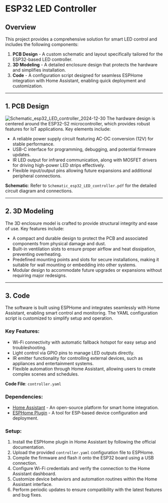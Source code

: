# ESP32 LED Controller

## Overview

This project provides a comprehensive solution for smart LED control and includes the following components:

1. **PCB Design** - A custom schematic and layout specifically tailored for the ESP32-based LED controller.
2. **3D Modeling** - A detailed enclosure design that protects the hardware and simplifies installation.
3. **Code** - A configuration script designed for seamless ESPHome integration with Home Assistant, enabling quick deployment and customization.



---

## 1. PCB Design

![Schematic_esp32_LED_controller_2024-12-30](https://github.com/user-attachments/assets/752eadc4-90a1-4f4c-a153-562208cef747)
The hardware design is centered around the ESP32-S2 microcontroller, which provides robust features for IoT applications. Key elements include:

- A reliable power supply circuit featuring AC-DC conversion (12V) for stable performance.
- USB-C interface for programming, debugging, and potential firmware updates.
- IR LED output for infrared communication, along with MOSFET drivers for driving high-power LED strips effectively.
- Flexible input/output pins allowing future expansions and additional peripheral connections.

**Schematic**: Refer to `Schematic_esp32_LED_controller.pdf` for the detailed circuit diagram and connections.

---

## 2. 3D Modeling

The 3D enclosure model is crafted to provide structural integrity and ease of use. Key features include:

- A compact and durable design to protect the PCB and associated components from physical damage and dust.
- Built-in ventilation slots to ensure proper airflow and heat dissipation, preventing overheating.
- Predefined mounting points and slots for secure installations, making it suitable for wall mounting or embedding into other systems.
- Modular design to accommodate future upgrades or expansions without requiring major redesigns.

---

## 3. Code

The software is built using ESPHome and integrates seamlessly with Home Assistant, enabling smart control and monitoring. The YAML configuration script is customized to simplify setup and operation.

### Key Features:

- Wi-Fi connectivity with automatic fallback hotspot for easy setup and troubleshooting.
- Light control via GPIO pins to manage LED outputs directly.
- IR emitter functionality for controlling external devices, such as appliances and entertainment systems.
- Flexible automation through Home Assistant, allowing users to create complex scenes and schedules.

**Code File**: `controller.yaml`

### Dependencies:

- [Home Assistant](https://www.home-assistant.io/) - An open-source platform for smart home integration.
- [ESPHome Plugin](https://esphome.io/) - A tool for ESP-based device configuration and deployment.

### Setup:

1. Install the ESPHome plugin in Home Assistant by following the official documentation.
2. Upload the provided `controller.yaml` configuration file to ESPHome.
3. Compile the firmware and flash it onto the ESP32 board using a USB connection.
4. Configure Wi-Fi credentials and verify the connection to the Home Assistant dashboard.
5. Customize device behaviors and automation routines within the Home Assistant interface.
6. Perform periodic updates to ensure compatibility with the latest features and bug fixes.
